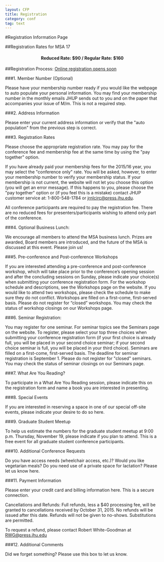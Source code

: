 ```yaml
---
layout: CFP
title: Registration
category: conf
tag: text
---
```


#Registration Information Page

##Registration Rates for MSA 17

<h4 style="text-align: center">Reduced Rate: $90 / Regular Rate: $160</h4>

##Registration Process: [Online registration opens soon]()

###1. Member Number (Optional)

Please have your membership number ready if you would like the webpage to auto populate your personal information. You may find your membership number in the monthly emails JHUP sends out to you and on the paper that accompanies your issue of M/m. This is not a required step. 


###2. Address Information 

Please enter your current address information or verify that the "auto population" from the previous step is correct.

###3. Registration Rates 

Please choose the appropriate registration rate. You may pay for the conference fee and membership fee at the same time by using the "pay together" option. 

If you have already paid your membership fees for the 2015/16 year, you may select the "conference only" rate. You will be asked, however, to enter your membership number to verify your membership status. If your membership is not current, the website will not let you choose this option (you will get an error message). If this happens to you, please choose the "pay together" option or (if you feel this is a mistake) contact JHUP customer service at: 1-800-548-1784 or [jrnlcirc@press.jhu.edu](mailto:jrnlcirc@press.jhu.edu). 

All conference participants are required to pay the registration fee. There are no reduced fees for presenters/participants wishing to attend only part of the conference.

###4. Optional Business Lunch: 

We encourage all members to attend the MSA business lunch. Prizes are awarded, Board members are introduced, and the future of the MSA is discussed at this event. Please join us!

###5. Pre-conference and Post-conference Workshops

If you are interested attending a pre-conference and post-conference workshop, which will take place prior to the conference’s opening session and after the concluding sessions on Sunday, please indicate your choice(s) when submitting your conference registration form. For the workshop schedule and descriptions, see the Workshops page on the website. If you would like to attend two workshops, please check the schedule to make sure they do not conflict. Workshops are filled on a first-come, first-served basis. Please do not register for “closed” workshops. You may check the status of workshop closings on our Workshops page. 

###6. Seminar Registration: 

You may register for one seminar. For seminar topics see the Seminars page on the website. To register, please select your top three choices when submitting your conference registration form (if your first choice is already full, you will be placed in your second choice seminar; if your second choice seminar is full, you will be placed in your third choice). Seminars are filled on a first-come, first-served basis. The deadline for seminar registration is September 1. Please do not register for "closed" seminars. You may check the status of seminar closings on our Seminars page. 

###7. What Are You Reading? 

To participate in a What Are You Reading session, please indicate this on the registration form and name a book you are interested in presenting. 

###8. Special Events

If you are interested in reserving a space in one of our special off-site events, please indicate your desire to do so here. 

###9. Graduate Student Meetup

To help us estimate the numbers for the graduate student meetup at 9:00 p.m. Thursday, November 19, please indicate if you plan to attend. This is a free event for all graduate student conference participants. 

###10. Additional Conference Requests 

Do you have access needs (wheelchair access, etc.)? Would you like vegetarian meals? Do you need use of a private space for lactation? Please let us know here. 

###11. Payment Information 

Please enter your credit card and billing information here. This is a secure connection. 

Cancellations and Refunds: Full refunds, less a $40 processing fee, will be granted to cancellations received by October 31, 2015. No refunds will be issued after this date. Refunds will not be given to no-shows. Substitutions are permitted. 

To request a refund, please contact Robert White-Goodman at [RWG@press.jhu.edu](mailto:RWG@press.jhu.edu)

###12. Additional Comments 

Did we forget something? Please use this box to let us know. 